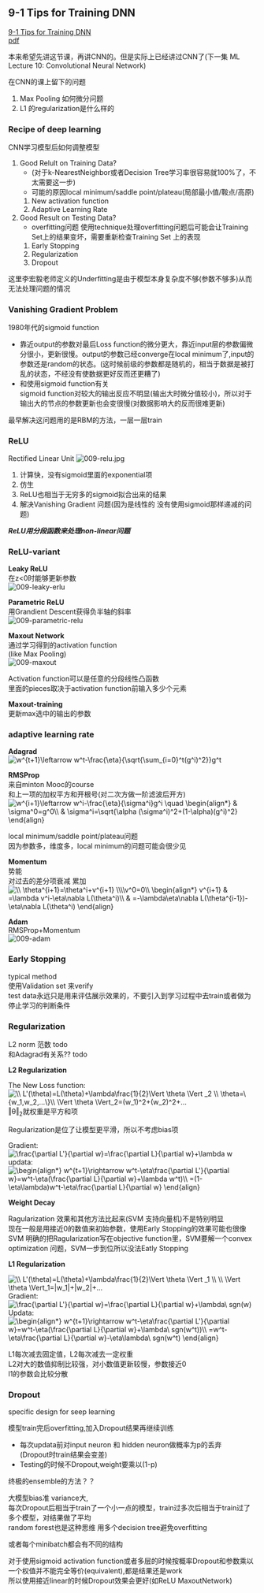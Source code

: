 ## 9-1 Tips for Training DNN
[9-1 Tips for Training DNN](https://www.youtube.com/watch?v=xki61j7z-30&list=PLJV_el3uVTsPy9oCRY30oBPNLCo89yu49&index=16)  
[pdf](http://speech.ee.ntu.edu.tw/~tlkagk/courses/ML_2017/Lecture/DNN%20tip.pdf)


本来希望先讲这节课，再讲CNN的。但是实际上已经讲过CNN了(下一集 ML Lecture 10: Convolutional Neural Network)  

在CNN的课上留下的问题
1. Max Pooling 如何微分问题
2. L1 的regularization是什么样的

### Recipe of deep learning

CNN学习模型后如何调整模型
1. Good Relult on Training Data?
    - (对于k-NearestNeighbor或者Decision Tree学习率很容易就100%了，不太需要这一步)
    - 可能的原因local minimum/saddle point/plateau(局部最小值/鞍点/高原)
    1. New activation function
    2. Adaptive Learning Rate
2. Good Result on Testing Data?
    - overfitting问题 使用technique处理overfitting问题后可能会让Training Set上的结果变坏，需要重新检查Training Set 上的表现
    1. Early Stopping
    2. Regularization
    3. Dropout

这里李宏毅老师定义的Underfitting是由于模型本身复杂度不够(参数不够多)从而无法处理问题的情况

### Vanishing Gradient Problem
1980年代的sigmoid function

- 靠近output的参数对最后Loss function的微分更大，靠近input层的参数偏微分很小，更新很慢。output的参数已经converge在local minimum了,input的参数还是random的状态。(这时候前级的参数都是随机的，相当于数据是被打乱的状态，不经没有使数据更好反而还更糟了)
- 和使用sigmoid function有关  
  sigmoid function对较大的输出反应不明显(输出大时微分值较小)，所以对于输出大的节点的参数更新也会变很慢(对数据影响大的反而很难更新)

最早解决这问题用的是RBM的方法，一层一层train

### ReLU
Rectified Linear Unit
![009-relu.jpg](./img/009-relu.jpg)

1. 计算快，没有sigmoid里面的exponential项
2. 仿生
3. ReLU也相当于无穷多的sigmoid拟合出来的结果
4. 解决Vanishing Gradient 问题(因为是线性的 没有使用sigmoid那样递减的问题)

***ReLU用分段函数来处理non-linear问题***

### ReLU-variant

**Leaky ReLU**  
在z&lt;0时能够更新参数  
![009-leaky-erlu](./img/009-leaky-relu.jpg)

**Parametric ReLU**  
用Grandient Descent获得负半轴的斜率  
![009-parametric-relu](./img/009-parametric-relu.jpg)

**Maxout Network**  
通过学习得到的activation function  
(like Max Pooling)  
![009-maxout](./img/009-maxout.jpg)

Activation function可以是任意的分段线性凸函数  
里面的pieces取决于activation function前输入多少个元素

**Maxout-training**  
更新max选中的输出的参数

### adaptive learning rate

**Adagrad**  
<img src="https://latex.codecogs.com/gif.latex?\bg_white&space;w^{t&plus;1}\leftarrow&space;w^t-\frac{\eta}{\sqrt{\sum_{i=0}^t(g^i)^2}}g^t" title="w^{t+1}\leftarrow w^t-\frac{\eta}{\sqrt{\sum_{i=0}^t(g^i)^2}}g^t" />


**RMSProp**  
来自minton Mooc的course  
和上一项的加权平方和开根号(对二次方做一阶滤波后开方)  
<img src="https://latex.codecogs.com/gif.latex?\bg_white&space;w^{i&plus;1}\leftarrow&space;w^i-\frac{\eta}{\sigma^i}g^i&space;\quad&space;\begin{align*}&space;&&space;\sigma^0=g^0\\&space;&&space;\sigma^i=\sqrt{\alpha&space;(\sigma^i)^2&plus;(1-\alpha)(g^i)^2}&space;\end{align}" title="w^{i+1}\leftarrow w^i-\frac{\eta}{\sigma^i}g^i \quad \begin{align*} & \sigma^0=g^0\\ & \sigma^i=\sqrt{\alpha (\sigma^i)^2+(1-\alpha)(g^i)^2} \end{align}" />

local minimum/saddle point/plateau问题  
因为参数多，维度多，local minimum的问题可能会很少见


**Momentum**  
势能  
对过去的差分项衰减 累加  
<img src="https://latex.codecogs.com/gif.latex?\bg_white&space;\\&space;\theta^{i&plus;1}=\theta^i&plus;v^{i&plus;1}&space;\\\\v^0=0\\&space;\begin{align*}&space;v^{i&plus;1}&space;&&space;=\lambda&space;v^i-\eta\nabla&space;L(\theta^i)\\&space;&&space;=-\lambda\eta\nabla&space;L(\theta^{i-1})-\eta\nabla&space;L(\theta^i)&space;\end{align}" title="\\ \theta^{i+1}=\theta^i+v^{i+1} \\\\v^0=0\\ \begin{align*} v^{i+1} & =\lambda v^i-\eta\nabla L(\theta^i)\\ & =-\lambda\eta\nabla L(\theta^{i-1})-\eta\nabla L(\theta^i) \end{align}" />

**Adam**  
RMSProp+Momentum  
![009-adam](./img/009-adam.jpg)

### Early Stopping
typical method  
使用Validation set 来verify  
test data永远只是用来评估展示效果的，不要引入到学习过程中去train或者做为停止学习的判断条件

### Regularization
L2 norm 范数 todo  
和Adagrad有关系?? todo  

**L2 Regularization**

The New Loss function:  
<img src="https://latex.codecogs.com/gif.latex?\bg_white&space;\\&space;L'(\theta)=L(\theta)&plus;\lambda\frac{1}{2}\Vert&space;\theta&space;\Vert&space;_2&space;\\&space;\theta=\{w_1,w_2,...\}\\&space;\Vert&space;\theta&space;\Vert_2=(w_1)^2&plus;(w_2)^2&plus;..." title="\\ L'(\theta)=L(\theta)+\lambda\frac{1}{2}\Vert \theta \Vert _2 \\ \theta=\{w_1,w_2,...\}\\ \Vert \theta \Vert_2=(w_1)^2+(w_2)^2+..." />
&Vert;&theta;&Vert;<sub>2</sub>就权重是平方和项

Regularization是位了让模型更平滑，所以不考虑bias项

Gradient:
<img src="https://latex.codecogs.com/gif.latex?\bg_white&space;\frac{\partial&space;L'}{\partial&space;w}=\frac{\partial&space;L}{\partial&space;w}&plus;\lambda&space;w" title="\frac{\partial L'}{\partial w}=\frac{\partial L}{\partial w}+\lambda w" />  
updata:<img src="https://latex.codecogs.com/gif.latex?\bg_white&space;\begin{align*}&space;w^{t&plus;1}\rightarrow&space;w^t-\eta\frac{\partial&space;L'}{\partial&space;w}=w^t-\eta(\frac{\partial&space;L}{\partial&space;w}&plus;\lambda&space;w^t)\\&space;=(1-\eta\lambda)w^t-\eta\frac{\partial&space;L}{\partial&space;w}&space;\end{align}" title="\begin{align*} w^{t+1}\rightarrow w^t-\eta\frac{\partial L'}{\partial w}=w^t-\eta(\frac{\partial L}{\partial w}+\lambda w^t)\\ =(1-\eta\lambda)w^t-\eta\frac{\partial L}{\partial w} \end{align}" />

**Weight Decay**

Ragularization 效果和其他方法比起来(SVM 支持向量机)不是特别明显  
现在一般是用接近0的数值来初始参数，使用Early Stopping的效果可能也很像  
SVM 明确的把Ragularization写在objective function里，SVM要解一个convex optimization 问题，SVM一步到位所以没法Eatly Stopping

**L1 Regularization**

<img src="https://latex.codecogs.com/gif.latex?\bg_white&space;\\&space;L'(\theta)=L(\theta)&plus;\lambda\frac{1}{2}\Vert&space;\theta&space;\Vert&space;_1&space;\\&space;\\&space;\Vert&space;\theta&space;\Vert_1=|w_1|&plus;|w_2|&plus;..." title="\\ L'(\theta)=L(\theta)+\lambda\frac{1}{2}\Vert \theta \Vert _1 \\ \\ \Vert \theta \Vert_1=|w_1|+|w_2|+..." />  
Gradient:
<img src="https://latex.codecogs.com/gif.latex?\bg_white&space;\frac{\partial&space;L'}{\partial&space;w}=\frac{\partial&space;L}{\partial&space;w}&plus;\lambda\&space;sgn(w)" title="\frac{\partial L'}{\partial w}=\frac{\partial L}{\partial w}+\lambda\ sgn(w)" />  
Updata:
<img src="https://latex.codecogs.com/gif.latex?\bg_white&space;\begin{align*}&space;w^{t&plus;1}\rightarrow&space;w^t-\eta\frac{\partial&space;L'}{\partial&space;w}=w^t-\eta(\frac{\partial&space;L}{\partial&space;w}&plus;\lambda\&space;sgn(w^t))\\&space;=w^t-\eta\frac{\partial&space;L}{\partial&space;w}-\eta\lambda\&space;sgn(w^t)&space;\end{align}" title="\begin{align*} w^{t+1}\rightarrow w^t-\eta\frac{\partial L'}{\partial w}=w^t-\eta(\frac{\partial L}{\partial w}+\lambda\ sgn(w^t))\\ =w^t-\eta\frac{\partial L}{\partial w}-\eta\lambda\ sgn(w^t) \end{align}" />

L1每次减去固定值，L2每次减去一定权重  
L2对大的数值抑制比较强，对小数值更新较慢，参数接近0  
l1的参数会比较分散

### Dropout
specific design for seep learning

模型train完后overfitting,加入Dropout结果再继续训练  
- 每次updata前对input neuron 和 hidden neuron做概率为p的丢弃  
(Dropout时train结果会变差)
- Testing的时候不Dropout,weight要乘以(1-p)

终极的ensemble的方法？？

大模型bias准 variance大,  
每次Dropout后相当于train了一个小一点的模型，train过多次后相当于train过了多个模型，对结果做了平均  
random forest也是这种思维 用多个decision tree避免overfitting

或者每个minibatch都会有不同的结构

对于使用sigmoid activation function或者多层的时候按概率Dropout和参数乘以一个权值并不能完全等价(equivalent),都是结果还是work  
所以使用接近linear的时候Dropout效果会更好(如ReLU MaxoutNetwork)
